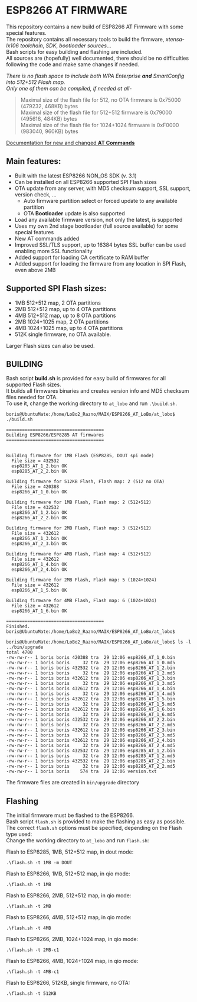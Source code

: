 # ESP8266 AT FIRMWARE

This repository contains a new build of ESP8266 AT Firmware with some special features.<br>
The repository contains all necessary tools to build the firmware, _xtensa-lx106 toolchain_, _SDK_, _bootloader sources_... <br>
Bash scripts for easy building and flashing are included.<br>
All sources are (hopefully) well documented, there should be no difficulties following the code and make same changes if needed.<br>

_There is no flash space to include both WPA Enterprise **and** SmartConfig into 512+512 Flash map._<br>
_Only one of them can be compiled, if needed at all-_<br>

> Maximal size of the flash file for     512, no OTA firmware is 0x75000 (479232, 468KB) bytes<br>
> Maximal size of the flash file for   512+512 firmware is 0x79000 (495616, 484KB) bytes<br>
> Maximal size of the flash file for 1024+1024 firmware is 0xF0000 (983040, 960KB) bytes<br>


[Documentation for new and changed **AT Commands**](https://github.com/loboris/ESP8266_AT_LoBo/blob/master/at_lobo/README.md)



## Main features:

* Built with the latest ESP8266 NON_OS SDK (v. 3.1)
* Can be installed on all ESP8266 supported SPI Flash sizes
* OTA update from any server, with MD5 checksum support, SSL support, version check, ...
  * Auto firmware partition select or forced update to any available partition
  * OTA **Bootloader** update is also supported
* Load any available firmware version, not only the latest, is supported
* Uses my own 2nd stage bootloader (full source available) for some special features
* New AT commands added
* Improved SSL/TLS support, up to 16384 bytes SSL buffer can be used enabling more SSL functionality
* Added support for loading CA certificate to RAM buffer
* Added support for loading the firmware from any location in SPI Flash, even above 2MB

## Supported SPI Flash sizes:

* 1MB 512+512 map, 2 OTA partitions
* 2MB 512+512 map, up to 4 OTA partitions
* 4MB 512+512 map, up to 8 OTA partitions
* 2MB 1024+1025 map, 2 OTA partitions
* 4MB 1024+1025 map, up to 4 OTA partitions
* 512K single firmware, no OTA available.

Larger Flash sizes can also be used.

## BUILDING

Bash script **build.sh** is provided for easy build of firmwares for all supported Flash sizes.<br>
It builds all firmwares binaries and creates version info and MD5 checksum files needed for OTA.<br>
To use it, change the working directory to `at_lobo` and run `.\build.sh`.

```
boris@UbuntuMate:/home/LoBo2_Razno/MAIX/ESP8266_AT_LoBo/at_lobo$ ./build.sh

=====================================
Building ESP8266/ESP8285 AT firmwares
=====================================


Building firmware for 1MB Flash (ESP8285, DOUT spi mode)
  File size = 432532
  esp8285_AT_1_2.bin OK
  esp8285_AT_2_2.bin OK

Building firmware for 512KB Flash, Flash map: 2 (512 no OTA)
  File size = 420388
  esp8266_AT_1_0.bin OK

Building firmware for 1MB Flash, Flash map: 2 (512+512)
  File size = 432532
  esp8266_AT_1_2.bin OK
  esp8266_AT_2_2.bin OK

Building firmware for 2MB Flash, Flash map: 3 (512+512)
  File size = 432612
  esp8266_AT_1_3.bin OK
  esp8266_AT_2_3.bin OK

Building firmware for 4MB Flash, Flash map: 4 (512+512)
  File size = 432612
  esp8266_AT_1_4.bin OK
  esp8266_AT_2_4.bin OK

Building firmware for 2MB Flash, Flash map: 5 (1024+1024)
  File size = 432612
  esp8266_AT_1_5.bin OK

Building firmware for 4MB Flash, Flash map: 6 (1024+1024)
  File size = 432612
  esp8266_AT_1_6.bin OK

=====================================
Finished.
boris@UbuntuMate:/home/LoBo2_Razno/MAIX/ESP8266_AT_LoBo/at_lobo$ 
```

```
boris@UbuntuMate:/home/LoBo2_Razno/MAIX/ESP8266_AT_LoBo/at_lobo$ ls -l ../bin/upgrade
total 4700
-rw-rw-r-- 1 boris boris 420388 tra  29 12:06 esp8266_AT_1_0.bin
-rw-rw-r-- 1 boris boris     32 tra  29 12:06 esp8266_AT_1_0.md5
-rw-rw-r-- 1 boris boris 432532 tra  29 12:06 esp8266_AT_1_2.bin
-rw-rw-r-- 1 boris boris     32 tra  29 12:06 esp8266_AT_1_2.md5
-rw-rw-r-- 1 boris boris 432612 tra  29 12:06 esp8266_AT_1_3.bin
-rw-rw-r-- 1 boris boris     32 tra  29 12:06 esp8266_AT_1_3.md5
-rw-rw-r-- 1 boris boris 432612 tra  29 12:06 esp8266_AT_1_4.bin
-rw-rw-r-- 1 boris boris     32 tra  29 12:06 esp8266_AT_1_4.md5
-rw-rw-r-- 1 boris boris 432612 tra  29 12:06 esp8266_AT_1_5.bin
-rw-rw-r-- 1 boris boris     32 tra  29 12:06 esp8266_AT_1_5.md5
-rw-rw-r-- 1 boris boris 432612 tra  29 12:06 esp8266_AT_1_6.bin
-rw-rw-r-- 1 boris boris     32 tra  29 12:06 esp8266_AT_1_6.md5
-rw-rw-r-- 1 boris boris 432532 tra  29 12:06 esp8266_AT_2_2.bin
-rw-rw-r-- 1 boris boris     32 tra  29 12:06 esp8266_AT_2_2.md5
-rw-rw-r-- 1 boris boris 432612 tra  29 12:06 esp8266_AT_2_3.bin
-rw-rw-r-- 1 boris boris     32 tra  29 12:06 esp8266_AT_2_3.md5
-rw-rw-r-- 1 boris boris 432612 tra  29 12:06 esp8266_AT_2_4.bin
-rw-rw-r-- 1 boris boris     32 tra  29 12:06 esp8266_AT_2_4.md5
-rw-rw-r-- 1 boris boris 432532 tra  29 12:06 esp8285_AT_1_2.bin
-rw-rw-r-- 1 boris boris     32 tra  29 12:06 esp8285_AT_1_2.md5
-rw-rw-r-- 1 boris boris 432532 tra  29 12:06 esp8285_AT_2_2.bin
-rw-rw-r-- 1 boris boris     32 tra  29 12:06 esp8285_AT_2_2.md5
-rw-rw-r-- 1 boris boris    574 tra  29 12:06 version.txt
```
The firmware files are created in `bin/upgrade` directory

## Flashing

The initial firmware must be flashed to the ESP8266.<br>
Bash script `flash.sh` is provided to make the flashing as easy as possible.<br>
The correct `flash.sh` options must be specified, depending on the Flash type used:<br>
Change the working directory to `at_lobo` and run `flash.sh`:<br>

Flash to ESP8285, 1MB, 512+512 map, in dout mode:
```
.\flash.sh -t 1MB -m DOUT
```
Flash to ESP8266, 1MB, 512+512 map, in qio mode:
```
.\flash.sh -t 1MB
```
Flash to ESP8266, 2MB, 512+512 map, in qio mode:
```
.\flash.sh -t 2MB
```
Flash to ESP8266, 4MB, 512+512 map, in qio mode:
```
.\flash.sh -t 4MB
```
Flash to ESP8266, 2MB, 1024+1024 map, in qio mode:
```
.\flash.sh -t 2MB-c1
```
Flash to ESP8266, 4MB, 1024+1024 map, in qio mode:
```
.\flash.sh -t 4MB-c1
```
Flash to ESP8266, 512KB, single firmware, no OTA:
```
.\flash.sh -t 512KB
```
